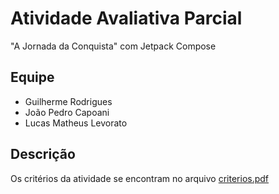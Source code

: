 # Atividade Avaliativa Parcial
"A Jornada da Conquista" com Jetpack Compose

## Equipe
- Guilherme Rodrigues
- João Pedro Capoani
- Lucas Matheus Levorato

## Descrição
Os critérios da atividade se encontram no arquivo [criterios.pdf](./criterios.pdf)
